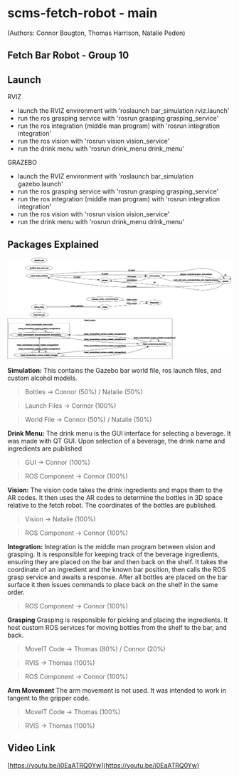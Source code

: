 # scms-fetch-robot - main
(Authors: Connor Bougton, Thomas Harrison, Natalie Peden)

Fetch Bar Robot - Group 10  
--------------------------------------------

Launch
--------------------------------------------

RVIZ

- launch the RVIZ environment with 'roslaunch bar_simulation rviz.launch'
- run the ros grasping service with 'rosrun grasping grasping_service'
- run the ros integration (middle man program) with 'rosrun integration integration'
- run the ros vision with 'rosrun vision vision_service'
- run the drink menu with 'rosrun drink_menu drink_menu'

GRAZEBO

- launch the RVIZ environment with 'roslaunch bar_simulation gazebo.launch'
- run the ros grasping service with 'rosrun grasping grasping_service'
- run the ros integration (middle man program) with 'rosrun integration integration'
- run the ros vision with 'rosrun vision vision_service'
- run the drink menu with 'rosrun drink_menu drink_menu'

Packages Explained
-----------------------------------

![ROS Topics](https://github.com/thomasluke/scms-fetch-robot/blob/master/rosgraph.png)

**Simulation:**
This contains the Gazebo bar world file, ros launch files, and custom alcohol models.
> Bottles -> Connor (50%) / Natalie (50%)

> Launch Files -> Connor (100%)

> World File -> Connor (50%) / Natalie (50%)

**Drink Menu:**
The drink menu is the GUI interface for selecting a beverage.
It was made with QT GUI.
Upon selection of a beverage, the drink name and ingredients are published
> GUI -> Connor (100%)

> ROS Component -> Connor (100%)

**Vision:**
The vision code takes the drink ingredients and maps them to the AR codes.
It then uses the AR codes to determine the bottles in 3D space relative to the fetch robot.
The coordinates of the bottles are published.
> Vision -> Natalie (100%)

> ROS Component -> Connor (100%)

**Integration:**
Integration is the middle man program between vision and grasping.
It is responsible for keeping track of the beverage ingredients, ensuring they are placed on the bar and then back on the shelf.
It takes the coordinate of an ingredient and the known bar position, then calls the ROS grasp service and awaits a response.
After all bottles are placed on the bar surface it then issues commands to place back on the shelf in the same order.
> ROS Component -> Connor (100%)

**Grasping**
Grasping is responsible for picking and placing the ingredients. 
It host custom ROS services for moving bottles from the shelf to the bar, and back.
> MoveIT Code -> Thomas (80%) / Connor (20%)

> RVIS -> Thomas (100%)

> ROS Component -> Connor (100%)

**Arm Movement**
The arm movement is not used. It was intended to work in tangent to the gripper code. 
> MoveIT Code -> Thomas (100%)

> RVIS -> Thomas (100%)


## Video Link
[https://youtu.be/j0EaATRQ0Yw](https://youtu.be/j0EaATRQ0Yw)

